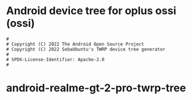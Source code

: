# Android device tree for oplus ossi (ossi)

```
#
# Copyright (C) 2022 The Android Open Source Project
# Copyright (C) 2022 SebaUbuntu's TWRP device tree generator
#
# SPDX-License-Identifier: Apache-2.0
#
```
# android-realme-gt-2-pro-twrp-tree
